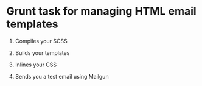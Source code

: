 # Grunt task for managing HTML email templates

1. Compiles your SCSS

2. Builds your templates

3. Inlines your CSS

4. Sends you a test email using Mailgun